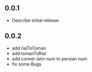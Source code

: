## 0.0.1

* Describe initial release.

## 0.0.2 

* add rialToToman
* add tomanToRial
* add conver latin num to persian num
* fix some Bugs



